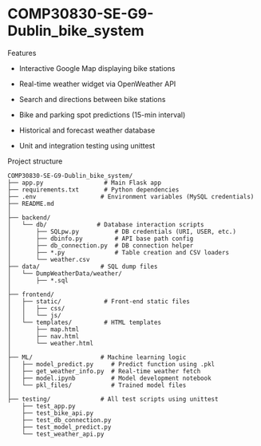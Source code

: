 # COMP30830-SE-G9-Dublin_bike_system

Features

- Interactive Google Map displaying bike stations

- Real-time weather widget via OpenWeather API

- Search and directions between bike stations

- Bike and parking spot predictions (15-min interval)

- Historical and forecast weather database

- Unit and integration testing using unittest


Project structure
```
COMP30830-SE-G9-Dublin_bike_system/
├── app.py                 # Main Flask app
├── requirements.txt       # Python dependencies
├── .env                  # Environment variables (MySQL credentials)
├── README.md
│
├── backend/              
│   └── db/              # Database interaction scripts
│       ├── SQLpw.py          # DB credentials (URI, USER, etc.)
│       ├── dbinfo.py         # API base path config
│       ├── db_connection.py  # DB connection helper
│       ├── *.py              # Table creation and CSV loaders
│       └── weather.csv       
├── data/                 # SQL dump files
│   └── DumpWeatherData/weather/
│       ├── *.sql
│
├── frontend/
│   ├── static/            # Front-end static files
│   │   ├── css/
│   │   └── js/
│   └── templates/         # HTML templates
│       ├── map.html
│       ├── nav.html
│       └── weather.html
│
├── ML/                   # Machine learning logic
│   ├── model_predict.py     # Predict function using .pkl
│   ├── get_weather_info.py  # Real-time weather fetch
│   ├── model.ipynb          # Model development notebook
│   └── pkl_files/           # Trained model files
│
├── testing/              # All test scripts using unittest
    ├── test_app.py
    ├── test_bike_api.py
    ├── test_db_connection.py
    ├── test_model_predict.py
    └── test_weather_api.py
```
